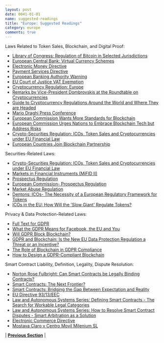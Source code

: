 ```yaml
---
layout: post
date: 0041-01-01
name: suggested-readings
title: "Europe: Suggested Readings"
category: europe
comments: true
---
```


Laws Related to Token Sales, Blockchain, and Digital Proof:

  * [Library of Congress: Regulation of Bitcoin in Selected Jurisdictions](https://www.loc.gov/law/help/bitcoin-survey/#eu)
  * [European Central Bank: Virtual Currency Schemes](http://www.ecb.europa.eu/pub/pdf/other/virtualcurrencyschemes201210en.pdf)
  * [Electronic Money Directive](https://eur-lex.europa.eu/LexUriServ/LexUriServ.do?uri=OJ:L:2009:267:0007:0017:EN:PDF)
  * [Payment Services Directive](https://eur-lex.europa.eu/LexUriServ/LexUriServ.do?uri=OJ:L:2007:319:0001:0036:EN:PDF)
  * [European Banking Authority Warning](http://www.eba.europa.eu/-/eba-warns-consumers-on-virtual-currencies)
  * [EU Court of Justice VAT Exemption](https://curia.europa.eu/jcms/upload/docs/application/pdf/2015-10/cp150128en.pdf)
  * [Cryptocurrency Regulation: Europe](https://medium.com/@cryptogrinders/cryptocurrency-regulation-part-2-europe-7cfeccfeb930)
  * [Remarks by Vice-President Dombrovskis at the Roundtable on Cryptocurrencies](http://europa.eu/rapid/press-release_SPEECH-18-1242_en.htm)
  * [Guide to Cryptocurrency Regulations Around the World and Where They are Headed](https://www.cnbc.com/2018/03/27/a-complete-guide-to-cyprocurrency-regulations-around-the-world.html)
  * [Mario Draghi Press Conference](https://www.ecb.europa.eu/press/pressconf/2017/html/ecb.is170907.en.html)
  * [European Commission Wants More Standards for Blockchain](https://medium.com/blockchain-for-law/european-commission-wants-more-standards-for-blockchain-9aa62dea6c81)
  * [European Commission Urges Nations to Embrace Blockchain Tech but Address Risks](https://bitcoinmagazine.com/articles/european-commission-urges-nations-embrace-blockchain-tech-address-risks/)
  * [Crypto-Securities Regulation: ICOs, Token Sales and Cryptocurrencies under EU Financial Law](https://www.law.ox.ac.uk/business-law-blog/blog/2018/01/crypto-securities-regulation-icos-token-sales-and-cryptocurrencies)
  * [European Countries Join Blockchain Partnership](https://ec.europa.eu/digital-single-market/en/news/european-countries-join-blockchain-partnership)


Securities-Related Laws:

  * [Crypto-Securities Regulation: ICOs, Token Sales and Cryptocurrencies under EU Financial Law](https://papers.ssrn.com/sol3/papers.cfm?abstract_id=3075820)
  * [Markets in Financial Instruments (MiFID II)](https://ec.europa.eu/info/law/markets-financial-instruments-mifid-ii-directive-2014-65-eu_en)
  * [Prospectus Regulation](https://ec.europa.eu/info/law/prospectus-regulation-eu-2017-1129_en)
  * [European Commission- Prospectus Regulation](https://ec.europa.eu/info/business-economy-euro/banking-and-finance/financial-markets/securities-markets/securities-prospectus_en#prospectus-regulation)
  * [Market Abuse Regulation](https://eur-lex.europa.eu/legal-content/EN/TXT/?uri=celex%3A32014R0596)
  * [Dentons: ICOs- The Necessity of a European Regulatory Framework for Tokens](https://www.dentons.com/en/insights/articles/2018/march/1/icos-the-necessity-of-a-european-regulatory-framework-for-tokens)
  * [ICOs in the EU: How Will the 'Slow Giant' Regulate Tokens?](https://www.coindesk.com/icos-eu-will-slow-giant-regulate-tokens/)



Privacy & Data Protection-Related Laws:

* [Full Text for GDPR](https://eur-lex.europa.eu/legal-content/EN/TXT/PDF/?uri=CELEX:32016R0679)
* [What the GDPR Means for Facebook, the EU and You](https://www.cnet.com/how-to/what-gdpr-means-for-facebook-google-the-eu-us-and-you/)
* [Will GDPR Block Blockchain?](https://www.weforum.org/agenda/2018/05/will-gdpr-block-blockchain/)
* [GDPR and Blockchain: Is the New EU Data Protection Regulation a Threat or an Incentive?](https://cointelegraph.com/news/gdpr-and-blockchain-is-the-new-eu-data-protection-regulation-a-threat-or-an-incentive)
* [The Role of Blockchain in GDPR Compliance](https://www.techradar.com/news/the-role-of-blockchain-in-gdpr-compliance)
* [How to Design a GDPR-Compliant Blockchain](https://venturebeat.com/2018/05/23/how-to-design-a-gdpr-compliant-blockchain/)


Smart Contract Liability, Definition, Legality, Dispute Resolution:

* [Norton Rose Fulbright: Can Smart Contracts be Legally Binding Contracts?](http://www.nortonrosefulbright.com/files/r3-and-norton-rose-fulbright-white-paper-full-report-144581.pdf)
* [Smart Contracts: The Next Frontier?](https://www.law.ox.ac.uk/business-law-blog/blog/2016/05/smart-contracts-next-frontier)
* [Smart Contracts: Bridging the Gap Between Expectation and Reality](https://www.law.ox.ac.uk/business-law-blog/blog/2016/07/smart-contracts-bridging-gap-between-expectation-and-reality)
* [EU Directive 93/13/EEC](https://eur-lex.europa.eu/legal-content/EN/TXT/?uri=celex%3A31993L0013)
* [Law and Autonomous Systems Series: Defining Smart Contracts - The Search for Workable Legal Categories](https://www.law.ox.ac.uk/business-law-blog/blog/2018/05/law-and-autonomous-systems-series-defining-smart-contracts-search)
* [Law and Autonomous Systems Series: How to Resolve Smart Contract Disputes - Smart Arbitration as a Solution](https://www.law.ox.ac.uk/business-law-blog/blog/2018/06/law-and-autonomous-systems-series-how-resolve-smart-contract-disputes)
* [Electronic Commerce Directive](https://eur-lex.europa.eu/legal-content/EN/TXT/?uri=CELEX:32000L0031)
* [Mostava Claro v Centro Movil Milenium SL](http://curia.europa.eu/juris/liste.jsf?num=C-168/05)




| **[Previous Section]( https://neo-project.github.io/global-blockchain-compliance-hub//europe/europe-nullify-smart-contracts.html)** | 
